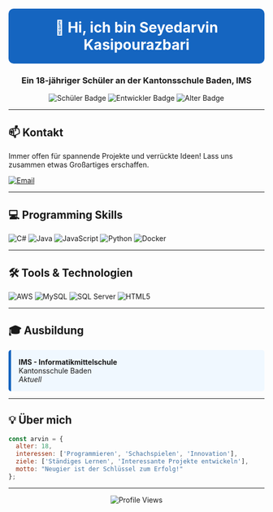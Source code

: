 <div align="center">
  
# <div style="background-color: #1565C0; color: white; padding: 20px; border-radius: 10px;">👋 Hi, ich bin Seyedarvin Kasipourazbari</div>

### Ein 18-jähriger Schüler an der Kantonsschule Baden, IMS

<img src="https://img.shields.io/badge/-Schüler-blue?style=for-the-badge" alt="Schüler Badge"/>
<img src="https://img.shields.io/badge/-Entwickler-orange?style=for-the-badge" alt="Entwickler Badge"/>
<img src="https://img.shields.io/badge/-18%20Jahre-green?style=for-the-badge" alt="Alter Badge"/>

</div>

---

## 📫 Kontakt

Immer offen für spannende Projekte und verrückte Ideen! Lass uns zusammen etwas Großartiges erschaffen.

<a href="mailto:a.kasipourazbari.inf23@stud.bbbaden.ch">
  <img src="https://img.shields.io/badge/Email-blue?style=for-the-badge&logo=gmail&logoColor=white" alt="Email"/>
</a>

---

## 💻 Programming Skills

<div>
  <img src="https://img.shields.io/badge/C%23-512BD4?style=for-the-badge&logo=csharp&logoColor=white" alt="C#"/>
  <img src="https://img.shields.io/badge/Java-ED8B00?style=for-the-badge&logo=java&logoColor=white" alt="Java"/>
  <img src="https://img.shields.io/badge/JavaScript-F7DF1E?style=for-the-badge&logo=javascript&logoColor=black" alt="JavaScript"/>
  <img src="https://img.shields.io/badge/Python-3776AB?style=for-the-badge&logo=python&logoColor=white" alt="Python"/>
  <img src="https://img.shields.io/badge/Docker-2496ED?style=for-the-badge&logo=docker&logoColor=white" alt="Docker"/>
</div>

---

## 🛠 Tools & Technologien

<div>
  <img src="https://img.shields.io/badge/AWS-232F3E?style=for-the-badge&logo=amazon-aws&logoColor=white" alt="AWS"/>
  <img src="https://img.shields.io/badge/MySQL-4479A1?style=for-the-badge&logo=mysql&logoColor=white" alt="MySQL"/>
  <img src="https://img.shields.io/badge/SQL%20Server-CC2927?style=for-the-badge&logo=microsoft-sql-server&logoColor=white" alt="SQL Server"/>
  <img src="https://img.shields.io/badge/HTML5-E34F26?style=for-the-badge&logo=html5&logoColor=white" alt="HTML5"/>
</div>

---

## 🎓 Ausbildung

<div style="background-color: #f0f8ff; padding: 15px; border-left: 5px solid #1565C0; border-radius: 5px;">
  <strong>IMS - Informatikmittelschule</strong><br>
  Kantonsschule Baden<br>
  <i>Aktuell</i>
</div>

---

## 💡 Über mich

```javascript
const arvin = {
  alter: 18,
  interessen: ['Programmieren', 'Schachspielen', 'Innovation'],
  ziele: ['Ständiges Lernen', 'Interessante Projekte entwickeln'],
  motto: "Neugier ist der Schlüssel zum Erfolg!"
};
```

---

<div align="center">
  <img src="https://komarev.com/ghpvc/?username=arvin-kasipour&color=blue" alt="Profile Views" />
</div>
